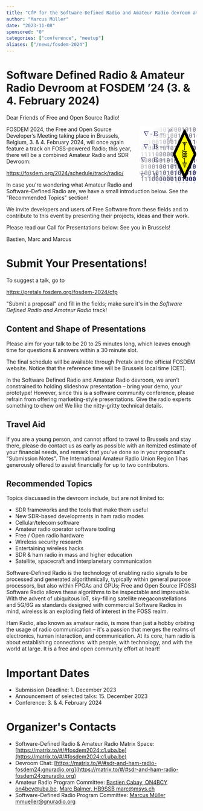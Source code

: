 ```yaml
---
title: "CfP for the Software-Defined Radio and Amateur Radio devroom at FOSDEM'24"
author: "Marcus Müller"
date: "2023-11-08"
sponsored: "0"
categories: ["conference", "meetup"]
aliases: ["/news/fosdem-2024"]
---
```


# Software Defined Radio & Amateur Radio Devroom at FOSDEM &#8217;24 (3. & 4. February 2024)

Dear Friends of Free and Open Source Radio!

<img src="Room Icon.svg" alt="Icon for the Room: Left half dominated by Maxwell's equations fading to become zeros and ones, right half the amateur radio diamond symbol" style="float:right;" width="30%"/>
FOSDEM 2024, the Free and Open Source Developer’s Meeting taking place in
Brussels, Belgium, 3. & 4. February 2024, will once again feature a track on
FOSS-powered Radio; this year, there will be a combined Amateur Radio and SDR
Devroom:

https://fosdem.org/2024/schedule/track/radio/

In case you're wondering what Amateur Radio and Software-Defined Radio are, we
have a small introduction below. See the "Recommended Topics" section!

We invite developers and users of Free Software from these fields and to
contribute to this event by presenting their projects, ideas and their work.

Please read our Call for Presentations below:
See you in Brussels!

Bastien, Marc and Marcus

Submit Your Presentations!
=====================

To suggest a talk, go to

https://pretalx.fosdem.org/fosdem-2024/cfp

"Submit a proposal" and fill in the fields; make sure it's in the *Software
Defined Radio and Amateur Radio* track!

Content and Shape of Presentations
----------------------------------

Please aim for your talk to be 20 to 25 minutes long, which leaves enough time
for questions & answers within a 30 minute slot.

The final schedule will be available through Pretalx and the official FOSDEM
website. Notice that the reference time will be Brussels local time (CET).

In the Software Defined Radio and Amateur Radio devroom, we aren’t constrained
to holding slideshow presentation – bring your demo, your prototype! However,
since this is a software community conference, please refrain from offering
marketing-style presentations. Give the radio experts something to chew on! We
like the nitty-gritty technical details.

Travel Aid
----------

If you are a young person, and cannot afford to travel to Brussels and stay
there, please do contact us as early as possible with an itemized estimate of
your financial needs, and remark that you've done so in your proposal's
"Submission Notes". The International Amateur Radio Union Region 1 has
generously offered to assist financially for up to two contributors.

Recommended Topics
------------------

Topics discussed in the devroom include, but are not limited to:

- SDR frameworks and the tools that make them useful
- New SDR-based developments in ham radio modes
- Cellular/telecom software
- Amateur radio operator software tooling
- Free / Open radio hardware
- Wireless security research
- Entertaining wireless hacks
- SDR & ham radio in mass and higher education
- Satellite, spacecraft and interplanetary communication

Software-Defined Radio is the technology of enabling radio signals to be
processed and generated algorithmically,  typically within general purpose
processors, but also within FPGAs and GPUs; Free and Open Source (FOSS)
Software Radio allows these  algorithms to be inspectable and improvable. With
the advent of ubiquitous IoT, sky-filling satellite megaconstellations and
5G/6G as standards designed with commercial Software Radios in mind, wireless
is an exploding field of interest in the FOSS realm.

Ham Radio, also known as amateur radio, is more than just a hobby orbiting the
usage of radio communication – it's a passion that merges the realms of
electronics, human interaction, and communication. At its core, ham radio is
about establishing connections: with people, with technology, and with the
world at large. It is a free and open community effort at heart!

Important Dates
===============

- Submission Deadline: 1. December 2023
- Announcement of selected talks: 15. December 2023
- Conference: 3. & 4. February 2024

Organizer's Contacts
====================

- Software-Defined Radio & Amateur Radio Matrix Space: 
  [https://matrix.to/#/#fosdem2024:c1.uba.be](https://matrix.to/#/#fosdem2024:c1.uba.be)
- Devroom Chat:
  [https://matrix.to/#/#sdr-and-ham-radio-fosdem24:gnuradio.org](https://matrix.to/#/#sdr-and-ham-radio-fosdem24:gnuradio.org)
- Amateur Radio Program Committee:
  [Bastien Cabay, ON4BCY <on4bcy@uba.be>](mailto:on4bcy@uba.be), [Marc Balmer, HB9SSB <marc@msys.ch>](mailto:marc@msys.ch)
- Software-Defined Radio Program Committee:
  [Marcus Müller <mmueller@gnuradio.org>](mailto:mmueller@gnuradio.org)

